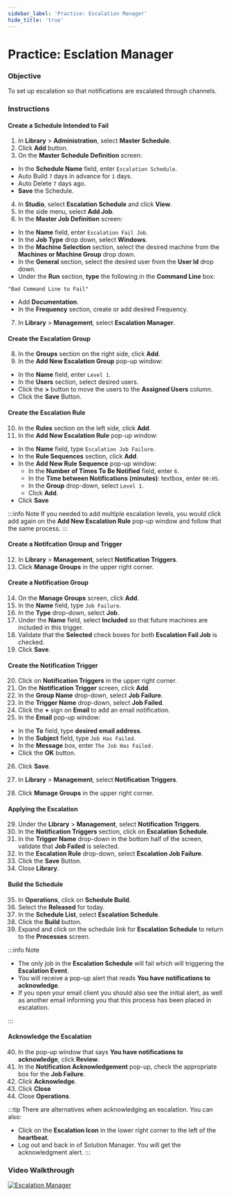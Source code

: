 ```yaml
---
sidebar_label: 'Practice: Escalation Manager'
hide_title: 'true'
---
```


# Practice: Esclation Manager

### Objective

To set up escalation so that notifications are escalated through channels.

### Instructions

#### Create a Schedule Intended to Fail

1.  In **Library** > **Administration**, select **Master Schedule**.
2.  Click **Add** button.
3.  On the **Master Schedule Definition** screen:
  * In the **Schedule Name** field, enter ```Escalation Schedule```.
  * Auto Build ```7``` days in advance for ```1``` days.
  * Auto Delete ```7``` days ago.
  * **Save** the Schedule.
4.  In **Studio**, select **Escalation Schedule** and click **View**.
5.  In the side menu, select **Add Job**.
6. In the **Master Job Definition** screen:
  * In the **Name** field, enter ```Escalation Fail Job```.
  * In the **Job Type** drop down, select **Windows**.
  * In the **Machine Selection** section, select the desired machine from the **Machines or Machine Group** drop down. 
  * In the **General** section, select the desired user from the **User Id** drop down.
  * Under the **Run** section, **type** the following in the **Command Line** box:
 
```
"Bad Command Line to Fail"
```

  * Add **Documentation**.
  * In the **Frequency** section, create or add desired Frequency.


7.	In **Library** > **Management**, select **Escalation Manager**. 

#### Create the Escalation Group

8.	In the **Groups** section on the right side, click **Add**.
9.	In the **Add New Escalation Group** pop-up window:
  * In the **Name** field, enter ```Level 1```.
  * In the **Users** section, select desired users.
  * Click the **>** button to move the users to the **Assigned Users** column. 
  * Click the **Save** Button.

#### Create the Escalation Rule

10.	In the **Rules** section on the left side, click **Add**.
11.	In the **Add New Escalation Rule** pop-up window: 
  * In the **Name** field, type ```Escalation Job Failure```.
  * In the **Rule Sequences** section, click **Add**.
  * In the **Add New Rule Sequence** pop-up window:
    * In the **Number of Times To Be Notified** field, enter ```6```.
    * In the **Time between Notifications (minutes)**: textbox, enter ```00:05```.
    * In the **Group** drop-down, select ```Level 1```.
    * Click **Add**.
  * Click **Save**

:::info Note
If you needed to add multiple escalation levels, you would click add again on the **Add New Escalation Rule** pop-up window and follow that the same process.
:::

#### Create a Notifcation Group and Trigger

12.	In **Library** > **Management**, select **Notification Triggers**. 
13.  Click **Manage Groups** in the upper right corner.

#### Create a Notification Group

14.  On the **Manage Groups** screen, click **Add**.
15.  In the **Name** field, type ```Job Failure```.
16.  In the **Type** drop-down, select **Job**.
17.  Under the **Name** field, select **Included** so that future machines are included in this trigger.
18.  Validate that the **Selected** check boxes for both **Escalation Fail Job** is checked.
19.  Click **Save**.

#### Create the Notification Trigger

20. Click on **Notification Triggers** in the upper right corner.
21. On the **Notification Trigger** screen, click **Add**.
22. In the **Group Name** drop-down, select **Job Failure**.
23. In the **Trigger Name** drop-down, select **Job Failed**.
24. Click the **+** sign on **Email** to add an email notification.
25. In the **Email** pop-up window:
  * In the **To** field, type **desired email address**.
  * In the **Subject** field, type ```Job Has Failed```.
  * In the **Message** box, enter ```The Job Has Failed.```
  * Click the **OK** button.
26. Click **Save**.

27.	In **Library** > **Management**, select **Notification Triggers**. 
28.  Click **Manage Groups** in the upper right corner.

#### Applying the Escalation

29. Under the **Library** > **Management**, select **Notification Triggers**. 
30.	In the **Notification Triggers** section, click on **Escalation Schedule**.
31.	In the **Trigger Name** drop-down in the bottom half of the screen, validate that **Job Failed** is selected.
32.	In the **Escalation Rule** drop-down, select **Escalation Job Failure**.
33.	Click the **Save** Button.
34.	Close **Library**.

#### Build the Schedule 

35. In **Operations**, click on **Schedule Build**. 
36. Select the **Released** for today.
37. In the **Schedule List**, select **Escalation Schedule**.
38. Click the **Build** button.
39. Expand and click on the schedule link for **Escalation Schedule** to return to the **Processes** screen.

:::info Note

* The only job in the **Escalation Schedule** will fail which will triggering the **Escalation Event**.
* You will receive a pop-up alert that reads **You have notifications to acknowledge**.
* If you open your email client you should also see the initial alert, as well as another email informing you that this process has been placed in escalation.

:::

#### Acknowledge the Escalation

40. In the pop-up window that says **You have notifications to acknowledge**, click **Review**.
41. In the **Notification Acknowledgement** pop-up, check the appropriate box for the **Job Failure**.
42. Click **Acknowledge**.
43. Click **Close**
44. Close **Operations**.

:::tip
There are alternatives when acknowledging an escalation. You can also: 
* Click on the **Escalation Icon** in the lower right corner to the left of the **heartbeat**.
* Log out and back in of Solution Manager. You will get the acknowledgment alert.
:::

### Video Walkthrough

[![Escalation Manager](../static/img/escalation-manager.png)](https://sma1980-my.sharepoint.com/:v:/g/personal/rweesner_smatechnologies_com/EbsQDquBK31Dr3xu1Hg9ZN8B-xfHnwLgVuOBcG40n3GWPA?e=BrABdW&nav=eyJyZWZlcnJhbEluZm8iOnsicmVmZXJyYWxBcHAiOiJTdHJlYW1XZWJBcHAiLCJyZWZlcnJhbFZpZXciOiJTaGFyZURpYWxvZy1MaW5rIiwicmVmZXJyYWxBcHBQbGF0Zm9ybSI6IldlYiIsInJlZmVycmFsTW9kZSI6InZpZXcifX0%3D)